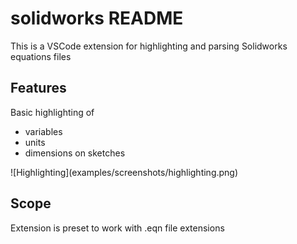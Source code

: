 # solidworks README

This is a VSCode extension for highlighting and parsing Solidworks equations files

## Features

Basic highlighting of
 - variables
 - units
 - dimensions on sketches

\!\[Highlighting\]\(examples/screenshots/highlighting.png\)

## Scope

Extension is preset to work with .eqn file extensions
